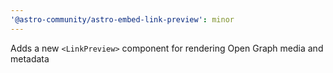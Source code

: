 ```yaml
---
'@astro-community/astro-embed-link-preview': minor
---
```


Adds a new `<LinkPreview>` component for rendering Open Graph media and metadata
